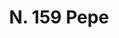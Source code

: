 ---
title: "N. 159 Pepe"
permalink: "/edition/plant159/"
plant-name: "N. 159"
plant-number: "159"
plant-xml: "/assets/xml/plant159.xml"
plant-img1: "/assets/img/plant159_verso.jpg"
plant-img2: "/assets/img/plant159.jpg"
plant-title: "N. 159 Pepe"
plant-taxon-link: "http://www.worldfloraonline.org/taxon/wfo-0000428869"
plant-taxon-content: "[II. Xylopia aethiopica A. Rich.]"
layout: single-xml
---